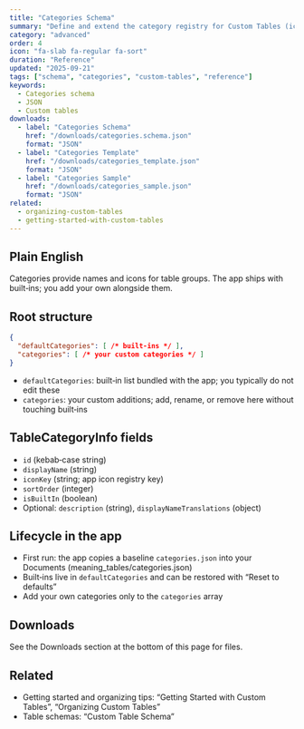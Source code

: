 ```yaml
---
title: "Categories Schema"
summary: "Define and extend the category registry for Custom Tables (icons, labels, order)."
category: "advanced"
order: 4
icon: "fa-slab fa-regular fa-sort"
duration: "Reference"
updated: "2025-09-21"
tags: ["schema", "categories", "custom-tables", "reference"]
keywords:
  - Categories schema
  - JSON
  - Custom tables
downloads:
  - label: "Categories Schema"
    href: "/downloads/categories.schema.json"
    format: "JSON"
  - label: "Categories Template"
    href: "/downloads/categories_template.json"
    format: "JSON"
  - label: "Categories Sample"
    href: "/downloads/categories_sample.json"
    format: "JSON"
related:
  - organizing-custom-tables
  - getting-started-with-custom-tables
---
```


## Plain English

Categories provide names and icons for table groups. The app ships with built‑ins; you add your own alongside them.

## Root structure

```json
{
  "defaultCategories": [ /* built‑ins */ ],
  "categories": [ /* your custom categories */ ]
}
```

- `defaultCategories`: built‑in list bundled with the app; you typically do not edit these
- `categories`: your custom additions; add, rename, or remove here without touching built‑ins

## TableCategoryInfo fields

- `id` (kebab‑case string)
- `displayName` (string)
- `iconKey` (string; app icon registry key)
- `sortOrder` (integer)
- `isBuiltIn` (boolean)
- Optional: `description` (string), `displayNameTranslations` (object)

## Lifecycle in the app

- First run: the app copies a baseline `categories.json` into your Documents (meaning_tables/categories.json)
- Built‑ins live in `defaultCategories` and can be restored with “Reset to defaults”
- Add your own categories only to the `categories` array

## Downloads

See the Downloads section at the bottom of this page for files.

## Related

- Getting started and organizing tips: “Getting Started with Custom Tables”, “Organizing Custom Tables”
- Table schemas: “Custom Table Schema”

